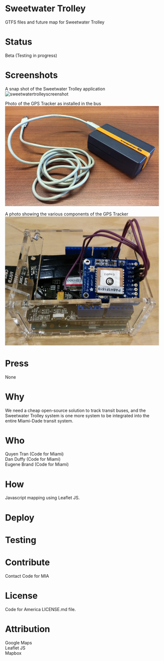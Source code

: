 # Sweetwater Trolley

GTFS files and future map for Sweetwater Trolley

# Status

Beta (Testing in progress)

# Screenshots
A snap shot of the Sweetwater Trolley application
![sweetwatertrolleyscreenshot](https://cloud.githubusercontent.com/assets/8550894/14267215/49cbfc74-fa9c-11e5-8fd6-9aedb651f5ef.jpg)

Photo of the GPS Tracker as installed in the bus
![GPS Tracker 1](https://github.com/qtrandev/busTrackingGps/blob/master/images/GPS-Tracker1.jpg)  

A photo showing the various components of the GPS Tracker
![GPS Tracker 2](https://github.com/qtrandev/busTrackingGps/blob/master/images/GPS-Tracker2.jpg) 

# Press

None

# Why

We need a cheap open-source solution to track transit buses, and the Sweetwater Trolley system is one more system to be integrated into the entire Miami-Dade transit system.

# Who

Quyen Tran (Code for Miami)  
Dan Duffy (Code for Miami)  
Eugene Brand (Code for Miami)  

# How

Javascript mapping using Leaflet JS.

# Deploy

# Testing

# Contribute

Contact Code for MIA

# License

Code for America LICENSE.md file.


# Attribution

Google Maps  
Leaflet JS  
Mapbox  
